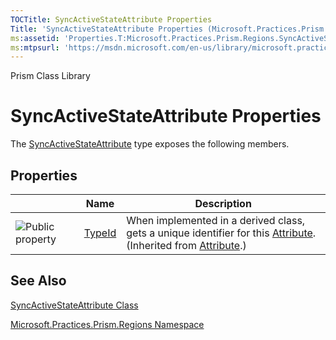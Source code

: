 ```yaml
---
TOCTitle: SyncActiveStateAttribute Properties
Title: 'SyncActiveStateAttribute Properties (Microsoft.Practices.Prism.Regions)'
ms:assetid: 'Properties.T:Microsoft.Practices.Prism.Regions.SyncActiveStateAttribute'
ms:mtpsurl: 'https://msdn.microsoft.com/en-us/library/microsoft.practices.prism.regions.syncactivestateattribute_properties(v=pandp.50)'
---
```


Prism Class Library

SyncActiveStateAttribute Properties
===================================

The [SyncActiveStateAttribute](https://msdn.microsoft.com/library/microsoft.practices.prism.regions.syncactivestateattribute) type exposes the following members.

Properties
----------

<span id="propertyTableToggle"></span>
<table>

<thead>
<tr class="header">
<th> </th>
<th>Name</th>
<th>Description</th>
</tr>
</thead>
<tbody>
<tr class="odd">
<td><img src="https://msdn.microsoft.com/en-us/Dn736306.pubproperty(en-us,PandP.50).gif" title="Public property" /></td>
<td><a href="http://msdn.microsoft.com/en-us/library/sa1bf03e">TypeId</a></td>
<td><div class="summary">
When implemented in a derived class, gets a unique identifier for this <a href="http://msdn.microsoft.com/en-us/library/e8kc3626">Attribute</a>.
</div>
(Inherited from <a href="http://msdn.microsoft.com/en-us/library/e8kc3626">Attribute</a>.)</td>
</tr>
</tbody>
</table>

See Also
--------


[SyncActiveStateAttribute Class](https://msdn.microsoft.com/library/microsoft.practices.prism.regions.syncactivestateattribute)

[Microsoft.Practices.Prism.Regions Namespace](https://msdn.microsoft.com/library/microsoft.practices.prism.regions)

